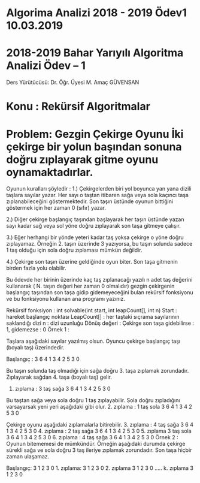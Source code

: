 # Algorima Analizi 2018 - 2019 Ödev1 10.03.2019 
 
# 2018-2019 Bahar Yarıyılı  Algoritma Analizi   Ödev – 1  
 
Ders Yürütücüsü: Dr. Öğr. Üyesi M. Amaç GÜVENSAN 
 
 
# Konu : Rekürsif Algoritmalar    
# Problem:  Gezgin Çekirge Oyunu İki çekirge bir yolun başından sonuna doğru zıplayarak gitme oyunu oynamaktadırlar. 
Oyunun kuralları şöyledir : 
1.) Çekirgelerden biri yol boyunca yan yana dizili taşlara sayılar yazar. Her sayı o taştan itibaren sağa veya sola kaçıncı taşa zıplanabileceğini göstermektedir.  Son taşın üstünde oyunun bittiğini göstermek için her zaman 0 (sıfır) yazar.  

2.) Diğer çekirge başlangıç taşından başlayarak  her taşın üstünde yazan sayı kadar sağ veya sol yöne doğru zıplayarak son taşa gitmeye çalışır.

3.)  Eğer herhangi bir yönde yeteri kadar taş yoksa çekirge o yöne doğru zıplayamaz. Örneğin  2. taşın üzerinde 3 yazıyorsa, bu taşın solunda sadece 1 taş olduğu için sola doğru zıplaması mümkün değildir.  

4.) Çekirge son taşın üzerine geldiğinde oyun biter. Son taşa gitmenin birden fazla yolu olabilir. 
 
Bu ödevde her birinin üzerinde kaç taş zıplanacağı yazılı  n adet taş değerini kullanarak ( N. taşın değeri her zaman 0 olmalıdır) gezgin çekirgenin başlangıç taşından son taşa gidip gidemeyeceğini bulan rekürsif fonksiyonu ve bu fonksiyonu kullanan ana programı yazınız.   
 
Rekürsif fonksiyon : int  solvable(int  start, int  leapCount[], int n) Start : hareket başlangıç noktası LeapCount[] : her taştaki  sıçrama sayılarının saklandığı dizi n : dizi uzunluğu Dönüş değeri : Çekirge son taşa gidebilirse : 1, gidemezse : 0 
 Örnek 1 :  
 
Taşlara aşağıdaki sayılar yazılmış olsun. Oyuncu çekirge başlangıç taşı (boyalı taş) üzerindedir.    
 
Başlangıç :   3 6 4 1 3 4 2 5 3 0 
 
 Bu  taşın solunda taş olmadığı için sağa doğru 3. taşa zıplamak zorundadır.  Zıplayarak  sağdan 4. taşa (boyalı taş)  gelir.  
 
1. zıplama : 3 taş sağa 3 6 4 1 3 4 2 5 3 0 
 
Bu taştan  sağa veya sola doğru 1 taş zıplayabilir. Sola doğru zıpladığını varsayarsak yeni yeri aşağıdaki gibi olur. 2. zıplama : 1 taş sola  3 6 4 1 3 4 2 5 3 0 
 
Çekirge oyunu aşağıdaki  zıplamalarla bitirebilir.  3. zıplama : 4 taş sağa  3 6 4 1 3 4 2 5 3 0 4. zıplama : 2 taş sağa   3 6 4 1 3 4 2 5 3 0 5. zıplama 3 taş sola  3 6 4 1 3 4 2 5 3 0 6. zıplama : 4 taş sağa  3 6 4 1 3 4 2 5 3 0 
 Örnek 2 :  Oyunun bitememesi de mümkündür.  Örneğin aşağıdaki durumda   çekirge sürekli sağa ve sola doğru 3 taş ileriye zıplamak zorundadır.  Son taşa hiçbir zaman ulaşamaz.  
 
Başlangıç:  3 1 2 3 0 1. zıplama: 3 1 2 3 0 2. zıplama 3 1 2 3 0 ..... k. zıplama 3 1 2 3 0   

 

